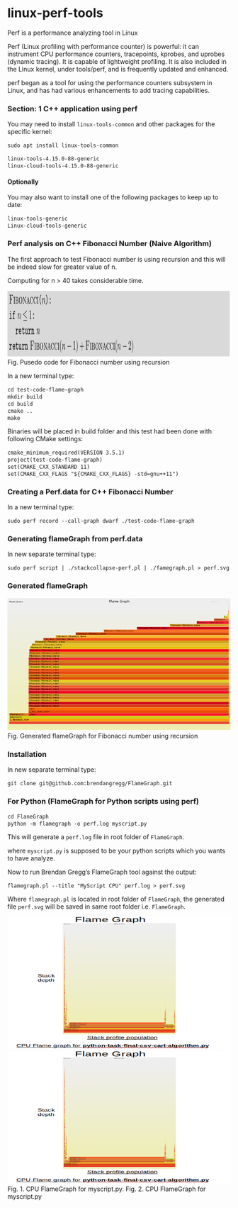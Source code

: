 # linux-perf-tools
Perf is a performance analyzing tool in Linux


Perf (Linux profiling with performance counter) is powerful: it can instrument CPU performance counters, tracepoints, kprobes, and uprobes (dynamic tracing). It is capable of lightweight profiling. It is also included in the Linux kernel, under tools/perf, and is frequently updated and enhanced.

perf began as a tool for using the performance counters subsystem in Linux, and has had various enhancements to add tracing capabilities.



### Section: 1 C++ application using perf

You may need to install `linux-tools-common` and other packages for the specific kernel:


```
sudo apt install linux-tools-common
```

```
linux-tools-4.15.0-88-generic
linux-cloud-tools-4.15.0-88-generic
```

#### Optionally 

You may also want to install one of the following packages to keep up to date:

```
linux-tools-generic
Linux-cloud-tools-generic
```


### Perf analysis on C++ Fibonacci Number (Naive Algorithm)

The first approach to test Fibonacci number is using recursion and this will be indeed slow for greater value of n. 

Computing for n > 40 takes considerable time. 


<p align="left">
   <img src="screen-shots/fibonacci.png" width ="600" height="150"/>  

  <br/>
  Fig. Pusedo code for Fibonacci number using recursion
</p>


In a new terminal type:

```
cd test-code-flame-graph
mkdir build
cd build
cmake ..
make
```

Binaries will be placed in build folder and this test had been done with following CMake settings:

```
cmake_minimum_required(VERSION 3.5.1)
project(test-code-flame-graph)
set(CMAKE_CXX_STANDARD 11)
set(CMAKE_CXX_FLAGS "${CMAKE_CXX_FLAGS} -std=gnu++11") 
```

### Creating a Perf.data for C++ Fibonacci Number

In a new terminal type:

```
sudo perf record --call-graph dwarf ./test-code-flame-graph

```

### Generating flameGraph from perf.data

In new separate terminal type:

```
sudo perf script | ./stackcollapse-perf.pl | ./famegraph.pl > perf.svg
```

### Generated flameGraph


<p align="left">
   <img src="screen-shots/flame-fib.png" width ="600" height="300"/>  

  <br/>
  Fig. Generated flameGraph for Fibonacci number using recursion
</p>






### Installation

In new separate terminal type:

```
git clone git@github.com:brendangregg/FlameGraph.git
```

### For Python (FlameGraph for Python scripts using perf)

```
cd FlaneGraph
python -m flamegraph -o perf.log myscript.py
```

This will generate a `perf.log` file in root folder of `FlameGraph`.

where `myscript.py` is supposed to be your python scripts which you wants to have analyze.


Now to run Brendan Gregg’s FlameGraph tool against the output:

```
flamegraph.pl --title "MyScript CPU" perf.log > perf.svg
```

Where `flamegraph.pl` is located in root folder of `FlameGraph`, the generated file `perf.svg`
will be saved in same root folder i.e. `FlameGraph`.



<p align="left">
   <img src="screen-shots/flame-graph1.png" width ="600" height="300"/>  
   <img src="screen-shots/flame-graph1.png" width ="600" height="300"/>
  <br/>
  Fig. 1. CPU FlameGraph for myscript.py. Fig. 2. CPU FlameGraph for myscript.py
</p>


